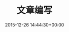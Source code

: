 ﻿---
date: 2015-12-26 14:44:30+00:00
layout: post
title: 文章编写
thread: 164
categories: 编写
tags:  记录
---

